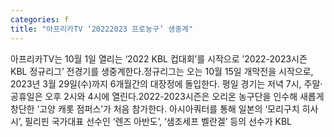 ```yaml
---
categories: f
title: "아프리카TV ‘20222023 프로농구’ 생중계"
---
```

아프리카TV는 10월 1일 열리는 ‘2022 KBL 컵대회’를 시작으로 ’2022-2023시즌 KBL 정규리그’ 전경기를 생중계한다.정규리그는 오는 10월 15일 개막전을 시작으로, 2023년 3월 29일(수)까지 6개월간의 대장정에 돌입한다. 평일 경기는 저녁 7시, 주말·공휴일은 오후 2시와 4시에 열린다.2022-2023시즌은 오리온 농구단을 인수해 새롭게 창단한 ‘고양 캐롯 점퍼스’가 처음 참가한다. 아시아쿼터를 통해 일본의 ‘모리구치 히사시’, 필리핀 국가대표 선수인 ‘렌즈 아반도’, ‘샘조세프 벨란겔’ 등의 선수가 KBL
